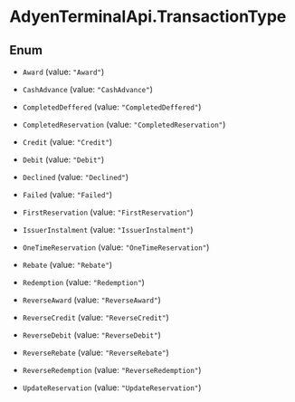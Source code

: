 # AdyenTerminalApi.TransactionType

## Enum


* `Award` (value: `"Award"`)

* `CashAdvance` (value: `"CashAdvance"`)

* `CompletedDeffered` (value: `"CompletedDeffered"`)

* `CompletedReservation` (value: `"CompletedReservation"`)

* `Credit` (value: `"Credit"`)

* `Debit` (value: `"Debit"`)

* `Declined` (value: `"Declined"`)

* `Failed` (value: `"Failed"`)

* `FirstReservation` (value: `"FirstReservation"`)

* `IssuerInstalment` (value: `"IssuerInstalment"`)

* `OneTimeReservation` (value: `"OneTimeReservation"`)

* `Rebate` (value: `"Rebate"`)

* `Redemption` (value: `"Redemption"`)

* `ReverseAward` (value: `"ReverseAward"`)

* `ReverseCredit` (value: `"ReverseCredit"`)

* `ReverseDebit` (value: `"ReverseDebit"`)

* `ReverseRebate` (value: `"ReverseRebate"`)

* `ReverseRedemption` (value: `"ReverseRedemption"`)

* `UpdateReservation` (value: `"UpdateReservation"`)


